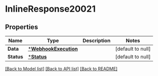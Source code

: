 # InlineResponse20021

## Properties
Name | Type | Description | Notes
------------ | ------------- | ------------- | -------------
**Data** | [***WebhookExecution**](WebhookExecution.md) |  | [default to null]
**Status** | [***Status**](Status.md) |  | [default to null]

[[Back to Model list]](../README.md#documentation-for-models) [[Back to API list]](../README.md#documentation-for-api-endpoints) [[Back to README]](../README.md)

